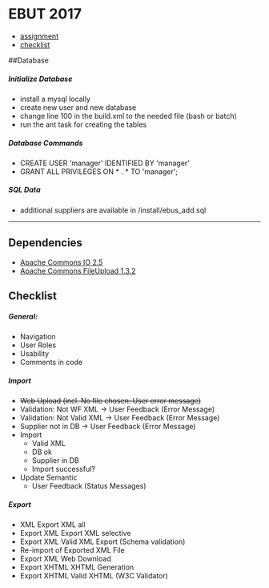 # EBUT 2017

* [assignment](/spec/assignment_3.pdf)
* [checklist](/spec/checklist_assignment-3.pdf)

##Database 

##### Initialize Database
* install a mysql locally
* create new user and new database
* change line 100 in the build.xml to the needed file (bash or batch)
* run the ant task for creating the tables

##### Database Commands
* CREATE USER 'manager' IDENTIFIED BY 'manager'
* GRANT ALL PRIVILEGES ON * . * TO 'manager';

##### SQL Data
* additional suppliers are available in /install/ebus_add.sql


_______________

## Dependencies

* [Apache Commons IO 2.5](https://commons.apache.org/proper/commons-io/download_io.cgi)
* [Apache Commons FileUpload 1.3.2](https://commons.apache.org/proper/commons-fileupload/download_fileupload.cgi)

## Checklist

##### General:
* Navigation
* User Roles
* Usability
* Comments in code


##### Import 
* ~~Web Upload (incl. No file chosen: User error message)~~
* Validation: Not WF XML -> User Feedback (Error Message)
* Validation: Not Valid XML -> User Feedback (Error Message)
* Supplier not in DB -> User Feedback (Error Message)
* Import
  * Valid XML
  * DB ok
  * Supplier in DB
  * Import successful?
* Update Semantic
  * User Feedback (Status Messages)
  
##### Export
* XML Export XML all
* Export XML Export XML selective
* Export XML Valid XML Export (Schema validation)
* Re-import of Exported XML File
* Export XML Web Download
* Export XHTML XHTML Generation
* Export XHTML Valid XHTML (W3C Validator)
